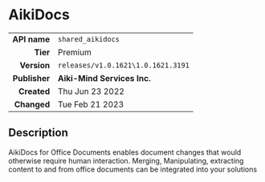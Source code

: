 # AikiDocs
| | |
|-:|-|
|**API name**|`shared_aikidocs`|
|**Tier**|Premium|
|**Version**|`releases/v1.0.1621\1.0.1621.3191`|
|**Publisher**|**Aiki-Mind Services Inc.**|
|**Created**|Thu Jun 23 2022|
|**Changed**|Tue Feb 21 2023|

## Description
AikiDocs for Office Documents enables document changes that would otherwise require human interaction.  Merging, Manipulating, extracting content to and from office documents can be integrated into your solutions
